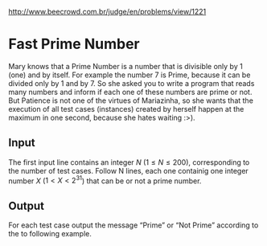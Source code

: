 http://www.beecrowd.com.br/judge/en/problems/view/1221

# Fast Prime Number

Mary knows that a Prime Number is a number that is divisible only by 1 (one)
and by itself. For example the number 7 is Prime, because it can be divided
only by 1 and by 7. So she asked you to write a program that reads many
numbers ​​and inform if each one of these numbers are prime or not. But
Patience is not one of the virtues of Mariazinha, so she wants that the
execution of all test cases (instances) created by herself happen at the
maximum in one second, because she hates waiting :>).

## Input

The first input line contains an integer $N$ ($1 \leq N \leq 200$),
corresponding to the number of test cases. Follow N lines, each one containig
one integer number $X$ ($1 < X < 2^{31}$) that can be or not a prime number.

## Output

For each test case output the message “Prime” or “Not Prime” according to the
to following example.

